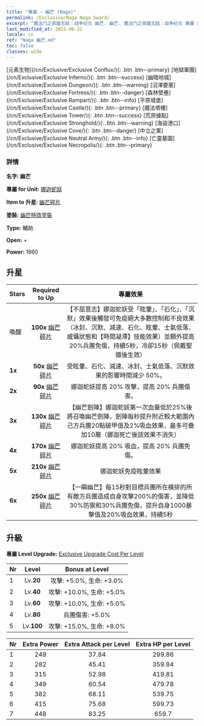 ```yaml
---
title: "專屬 - 幽芒 (Naga)"
permalink: /Exclusive/Naga Naga Sword/
excerpt: "魔法门之英雄无敌：战争纪元 幽芒. 幽芒. 魔法门之英雄无敌：战争纪元 專屬 幽芒. 娜迦蛇妖 專屬."
last_modified_at: 2021-06-22
locale: cn
ref: "Naga 幽芒.md"
toc: false
classes: wide
---
```

 [元素生物](/cn/Exclusive/Exclusive Conflux/){: .btn .btn--primary} [地獄軍團](/cn/Exclusive/Exclusive Inferno/){: .btn .btn--success} [幽暗地城](/cn/Exclusive/Exclusive Dungeon/){: .btn .btn--warning} [沼澤要塞](/cn/Exclusive/Exclusive Fortress/){: .btn .btn--danger} [森林壁壘](/cn/Exclusive/Exclusive Rampart/){: .btn .btn--info} [平原城堡](/cn/Exclusive/Exclusive Castle/){: .btn .btn--primary} [魔法塔樓](/cn/Exclusive/Exclusive Tower/){: .btn .btn--success} [荒原據點](/cn/Exclusive/Exclusive Stronghold/){: .btn .btn--warning} [海盜港口](/cn/Exclusive/Exclusive Cove/){: .btn .btn--danger} [中立之軍](/cn/Exclusive/Exclusive Neutral Army/){: .btn .btn--info} [亡靈墓園](/cn/Exclusive/Exclusive Necropolis/){: .btn .btn--primary} 

### 詳情
 **名字: 幽芒** 

 **專屬 for Unit:** [娜迦蛇妖](/cn/units/Naga/) 

 **Item to 升星:** [幽芒碎片](/cn/Items/con_987/)

 **塗裝:** [幽芒特效塗裝](/cn/Items/con_655/)

 **Type:** 輔助

 **Open:** +

 **Power:** 1660

## 升星

  |     Stars    |  Required to Up | 專屬效果 |
  |:-------------|:---------------:|:---------------:|
  |  喚醒  | **100x** [幽芒碎片](/cn/Items/con_987/) | 【不屈意志】娜迦蛇妖受「眩暈」、「石化」、「沉默」效果後觸發可免疫絕大多數控制和不良效果（冰封、沉默、減速、石化、眩暈、士氣低落、威懾狀態和【時間凝滯】技能效果）並額外提高20%兵團免傷，持續5秒，冷卻15秒（佩戴聖徽後生效） |
  | **1x** <i class="fas fa-star"/> | **50x** [幽芒碎片](/cn/Items/con_987/) | 受眩暈、石化、減速、冰封、士氣低落、沉默效果的影響時間減少 50%。 |
  | **2x** <i class="fas fa-star"/> | **90x** [幽芒碎片](/cn/Items/con_987/) | 娜迦蛇妖提高 20% 攻擊，提高 20% 兵團傷害。 |
  | **3x** <i class="fas fa-star"/> | **130x** [幽芒碎片](/cn/Items/con_987/) | 【幽芒劍陣】娜迦蛇妖第一次血量低於25%後將召喚幽芒劍陣，劍陣每秒提升附近較大範圍內己方兵團20點破甲值及2%吸血效果，最多可疊加10層（娜迦死亡後該效果不消失） |
  | **4x** <i class="fas fa-star"/> | **170x** [幽芒碎片](/cn/Items/con_987/) | 娜迦蛇妖提高 20% 吸血，提高 20% 兵團免傷。 |
  | **5x** <i class="fas fa-star"/> | **210x** [幽芒碎片](/cn/Items/con_987/) | 娜迦蛇妖免疫眩暈效果 |
  | **6x** <i class="fas fa-star"/> | **250x** [幽芒碎片](/cn/Items/con_987/) | 【一瞬幽芒】每15秒對目標兵團所在橫排的所有敵方兵團造成自身攻擊200%的傷害，並降低30%防禦和30%兵團免傷，提升自身1000暴擊值及20%吸血效果，持續5秒 |


## 升級
 **專屬 Level Upgrade:** [Exclusive Upgrade Cost Per Level](/Exclusive/ExclusiveUpgradeCostPerLevel/)

  |  Nr  |   Level  | Bonus at Level |
  |:-----|:--------:|:--------------:|
  | 1 | Lv.**20** | 攻擊: +5.0%, 生命: +3.0% |
  | 2 | Lv.**40** | 攻擊: +10.0%, 生命: +5.0% |
  | 3 | Lv.**60** | 攻擊: +10.0%, 生命: +5.0% |
  | 4 | Lv.**80** | 兵團傷害: +5.0% |
  | 5 | Lv.**100** | 攻擊: +15.0%, 生命: +8.0% |


  |  Nr  |  Extra Power | Extra Attack per Level | Extra HP per Level |
  |:-----|:--------:|:--------:|:--------:|
  | 1 | 249 | 37.84 | 299.86 |
  | 2 | 282 | 45.41 | 359.84 |
  | 3 | 315 | 52.98 | 419.81 |
  | 4 | 349 | 60.54 | 479.78 |
  | 5 | 382 | 68.11 | 539.75 |
  | 6 | 415 | 75.68 | 599.73 |
  | 7 | 448 | 83.25 | 659.7 |


